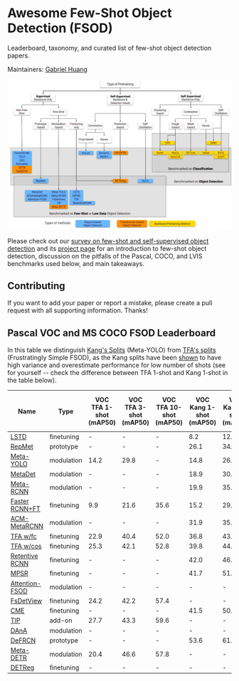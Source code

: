 # Awesome Few-Shot Object Detection (FSOD)

Leaderboard, taxonomy, and curated list of few-shot object detection papers.

Maintainers: [Gabriel Huang](https://gabrielhuang.github.io)

<a href="https://arxiv.org/abs/2110.14711"><img src="fsod.jpg"></img></a>

Please check out our [survey on few-shot and self-supervised object detection](https://arxiv.org/abs/2110.14711) and its [project page](https://gabrielhuang.github.io/fsod-survey/) for an introduction to few-shot object detection, discussion on the pitfalls of the Pascal, COCO, and LVIS benchmarks used below, and main takeaways.

## Contributing
If you want to add your paper or report a mistake, please create a pull request with all supporting information. Thanks!



## Pascal VOC and MS COCO FSOD Leaderboard

In this table we distinguish [Kang's Splits](https://arxiv.org/pdf/1812.01866.pdf) (Meta-YOLO) from [TFA's splits](https://arxiv.org/pdf/2003.06957.pdf) (Frustratingly Simple FSOD), as the Kang splits have been [shown](https://arxiv.org/pdf/2003.06957.pdf) to have high variance and overestimate performance for low number of shots (see for yourself -- check the difference between TFA 1-shot and Kang 1-shot in the table below).

|Name|Type|VOC TFA 1-shot (mAP50)|VOC TFA 3-shot (mAP50)|VOC TFA 10-shot (mAP50)|VOC Kang 1-shot (mAP50)|VOC Kang 3-shot (mAP50)|VOC Kang 10-shot (mAP50)|MS COCO 10-shot (mAP)|MS COCO 30-shot (mAP)|
|---|---|---|---|---|---|---|---|---|---|
|[LSTD](https://arxiv.org/pdf/1803.01529.pdf)|finetuning|-|-|-|8.2|12.4|38.5|-|-|
|[RepMet](https://arxiv.org/pdf/1806.04728.pdf )|prototype|-|-|-|26.1|34.4|41.3|-|-|
|[Meta-YOLO](https://arxiv.org/pdf/1812.01866.pdf)|modulation|14.2|29.8|-|14.8|26.7|47.2|5.6|9.1|
|[MetaDet](https://openaccess.thecvf.com/content_ICCV_2019/papers/Wang_Meta-Learning_to_Detect_Rare_Objects_ICCV_2019_paper.pdf)|modulation|-|-|-|18.9|30.2|49.6|7.1|11.3|
|[Meta-RCNN](https://arxiv.org/pdf/1909.13032.pdf)|modulation|-|-|-|19.9|35.0|51.5|8.7|12.4|
|[Faster RCNN+FT](https://arxiv.org/pdf/2003.06957.pdf)|finetuning|9.9|21.6|35.6|15.2|29.0|45.5|9.2|12.5|
|[ACM-MetaRCNN](http://xiongweiwu.github.io/papers/MM2020_meta.pdf)|modulation|-|-|-|31.9|35.9|53.1|9.4|12.8|
|[TFA w/fc](https://arxiv.org/pdf/2003.06957.pdf)|finetuning|22.9|40.4|52.0|36.8|43.6|57.0|10.0|13.4|
|[TFA w/cos](https://arxiv.org/pdf/2003.06957.pdf)|finetuning|25.3|42.1|52.8|39.8|44.7|56.0|10.0|13.7|
|[Retentive RCNN](https://openaccess.thecvf.com/content/CVPR2021/papers/Fan_Generalized_Few-Shot_Object_Detection_Without_Forgetting_CVPR_2021_paper.pdf)|finetuning|-|-|-|42.0|46.0|56.0|10.5|13.8|
|[MPSR](https://arxiv.org/pdf/2007.09384.pdf)|finetuning|-|-|-|41.7|51.4|61.8|9.8|14.1|
|[Attention-FSOD](https://arxiv.org/pdf/1908.01998.pdf)|modulation|-|-|-|-|-|-|12.0|-|
|[FsDetView](https://arxiv.org/pdf/2007.12107.pdf)|finetuning|24.2|42.2|57.4|-|-|-|12.5|14.7|
|[CME](https://arxiv.org/abs/2103.04612)|finetuning|-|-|-|41.5|50.4|60.9|15.1|16.9|
|[TIP](https://openaccess.thecvf.com/content/CVPR2021/papers/Li_Transformation_Invariant_Few-Shot_Object_Detection_CVPR_2021_paper.pdf)|add-on|27.7|43.3|59.6|-|-|-|16.3|18.3|
|[DAnA](https://arxiv.org/abs/2102.12152)|modulation|-|-|-|-|-|-|18.6|21.6|
|[DeFRCN](https://arxiv.org/abs/2108.09017)|prototype|-|-|-|53.6|61.5|60.8|18.5|22.6|
|[Meta-DETR](https://arxiv.org/pdf/2103.11731.pdf)|modulation|20.4|46.6|57.8|-|-|-|17.8|22.9|
|[DETReg](https://arxiv.org/pdf/2106.04550.pdf)|finetuning|-|-|-|-|-|-|18.0|30.0|
